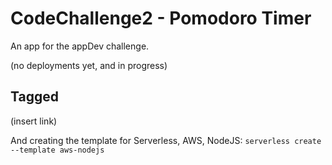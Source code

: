 # CodeChallenge2 - Pomodoro Timer

An app for the appDev challenge.

(no deployments yet, and in progress)

## Tagged

(insert link)

And creating the template for Serverless, AWS, NodeJS: `serverless create --template aws-nodejs`